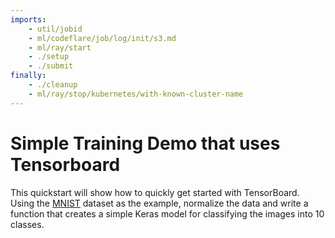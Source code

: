 ```yaml
---
imports:
    - util/jobid
    - ml/codeflare/job/log/init/s3.md
    - ml/ray/start
    - ./setup
    - ./submit
finally:
    - ./cleanup
    - ml/ray/stop/kubernetes/with-known-cluster-name
---
```


# Simple Training Demo that uses Tensorboard

This quickstart will show how to quickly get started with TensorBoard. Using the [MNIST](https://en.wikipedia.org/wiki/MNIST_database) dataset as the example, normalize the data and write a function that creates a simple Keras model for classifying the images into 10 classes.
